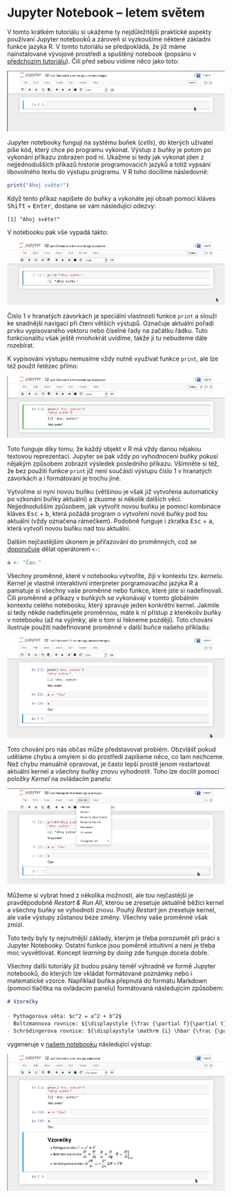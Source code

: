 # Jupyter Notebook &ndash; letem světem

V tomto krátkém tutoriálu si ukážeme ty nejdůležitější praktické aspekty používaní Jupyter notebooků a zároveň si vyzkoušíme některé základní funkce jazyka R. V tomto tutoriálu se předpokládá, že již máme nainstalované vývojové prostředí a spuštěný notebook (popsáno v [předchozím tutoriálu](../01/)). Čili před sebou vidíme něco jako toto:

![notebook_empty.png](notebook_empty.png  "notebook_empty.png")

Jupyter notebooky fungují na systému buňek (*cells*), do kterých uživatel píše kód, který chce po programu vykonat. Výstup z buňky je potom po vykonání příkazu zobrazen pod ní. Ukažme si tedy jak vykonat jden z nejjednodušších příkazů historie programovacích jazyků a totiž vypsání libovolného textu do výstupu programu. V R toho docílíme následovně:

```R
print("Ahoj světe!")
```

Když tento příkaz napíšete do buňky a vykonáte její obsah pomocí kláves <kbd>Shift</kbd> + <kbd>Enter</kbd>, dostane se vám následující odezvy:

```
[1] "Ahoj světe!"
```

V notebooku pak vše vypadá takto:

![hello_world.png](hello_world.png  "hello_world.png")

Číslo 1 v hranatých závorkách je speciální vlastností funkce `print` a slouží ke snadnější navigaci při čtení větších výstupů. Označuje aktuální pořadí prvku vypisovaného vektoru nebo číselné řady na začátku řádku. Tuto funkcionalitu však ještě mnohokrát uvidíme, takže jí tu nebudeme dále rozebírat.

K vypisování výstupu nemusíme vždy nutně využívat funkce `print`, ale lze též použít řetězec přímo:

![hello_world_simple.png](hello_world_simple.png  "hello_world_simple.png")

Toto funguje díky tomu, že každý objekt v R má vždy danou nějakou textovou reprezentaci. Jupyter se pak vždy po vyhodnocení buňky pokusí nějakým způsobem zobrazit výsledek posledního příkazu. Všimněte si též, že bez použití funkce `print` již není součástí výstupu čislo 1 v hranatých závorkách a i formátování je trochu jiné.

Vytvořme si nyní novou buňku (většinou je však již vytvořena automaticky po vzkonání buňky aktuální) a zkusme si několik dalších věcí. Nejjednodušším způsobem, jak vytvořit novou buňku je pomocí kombinace kláves <kbd>Esc</kbd> + <kbd>b</kbd>, která požádá program o vytvoření nové buňky pod tou aktuální (vždy označena rámečkem). Podobně funguje i zkratka <kbd>Esc</kbd> + <kbd>a</kbd>, která vytvoří novou buňku nad tou aktuální.

Dalším nejčastějším úkonem je přiřazování do proměnných, což se [doporučuje](http://blog.revolutionanalytics.com/2008/12/use-equals-or-arrow-for-assignment.html) dělat operátorem `<-`:

```R
a <- "Čau."
```

Všechny proměnné, které v notebooku vytvoříte, žijí v kontextu tzv. *kernelu*. Kernel je vlastně interaktivní interpreter porgramovacího jazyka R a pamatuje si všechny vaše proměnné nebo funkce, které jste si nadefinovali. Čili proměnné a příkazy v buňkých se vykonávají v tomto globálním kontextu celého notebooku, který spravuje jeden konkrétní kernel. Jakmile si tedy někde nadefinujete proměnnou, máte k ní přístup z kterékoliv buňky v notebooku (až na vyjímky, ale o tom si řekneme později). Toto chování ilustruje použití nadefinované proměnné v další buňce našeho příkladu:

![variables.png](variables.png  "variables.png")

Toto chování pro nás občas může představovat problém. Obzvlášť pokud uděláme chybu a omylem si do prostředí zapíšeme něco, co tam nechceme. Než chybu manuálně opravovat, je často lepší prostě jenom restartovat aktuální kernel a všechny buňky znovu vyhodnotit. Toho lze docílit pomocí položky *Kernel* na ovládacím panelu:

![kernel_restart.png](kernel_restart.png  "kernel_restart.png")

Můžeme si vybrat hned z několika možností, ale tou nejčastější je pravděpodobně *Restart & Run All*, kterou se zresetuje aktuálně běžící kernel a všechny buňky se vyhodnotí znovu. Pouhý *Restart* jen zresetuje kernel, ale vaše výstupy zůstanou beze změny. Všechny vaše proměnné však zmizí.

Toto tedy byly ty nejnutnější základy, kterým je třeba porozumět při práci s Jupyter Notebooky. Ostatní funkce jsou poměrně intuitivní a není je třeba moc vysvětlovat. Koncept *learning by doing* zde funguje docela dobře. 

Všechny další tutoriály již budou psány téměř výhradně ve formě Jupyter notebooků, do kterých lze vkládat formátované poznámky nebo i matematické vzorce. Například buňka přepnutá do formátu Markdown (pomocí tlačítka na ovládacím panelu) formátovaná následujícím způsobem:

```Markdown
# Vzorečky

- Pythagorova věta: $c^2 = a^2 + b^2$
- Boltzmannova rovnice: ${\displaystyle {\frac {\partial f}{\partial t}}+{\frac {\partial f}{\partial \mathbf {x} }}\cdot {\frac {\mathbf {p} }{m}}+{\frac {\partial f}{\partial \mathbf {p} }}\cdot \mathbf {F} =\left.{\frac {\partial f}{\partial t}}\right|_{\mathrm {coll} }.}$
- Schrödingerova rovnice: ${\displaystyle \mathrm {i} \hbar {\frac {\partial \Psi }{\partial t}}=-{\frac {\hbar ^{2}}{2m}}\Delta \Psi +V\Psi }$
```

vygeneruje v [našem notebooku](02.ipynb) následující výstup:

![notes.png](notes.png  "notes.png")



